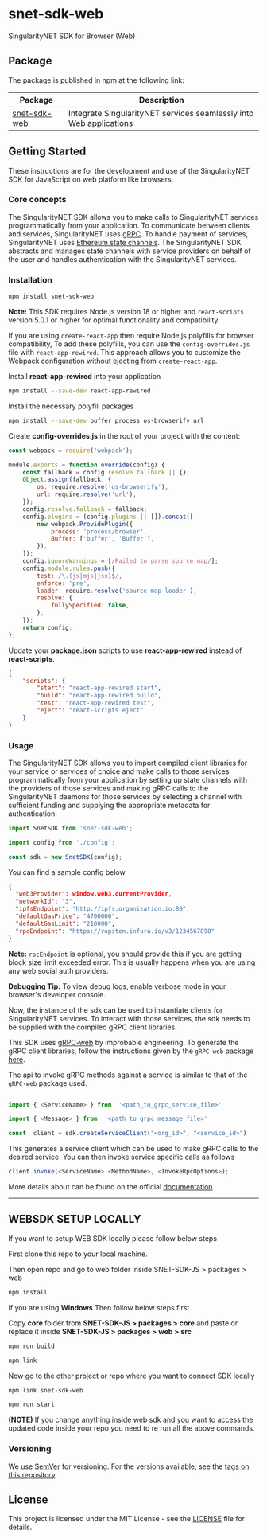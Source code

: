 # snet-sdk-web

SingularityNET SDK for Browser (Web)

## Package

The package is published in npm at the following link:

| Package                                                    | Description                                                        |
| ---------------------------------------------------------- | ------------------------------------------------------------------ |
| [snet-sdk-web](https://www.npmjs.com/package/snet-sdk-web) | Integrate SingularityNET services seamlessly into Web applications |

## Getting Started

These instructions are for the development and use of the SingularityNET SDK for JavaScript on web platform like browsers.

### Core concepts

The SingularityNET SDK allows you to make calls to SingularityNET services programmatically from your application.
To communicate between clients and services, SingularityNET uses [gRPC](https://grpc.io/).
To handle payment of services, SingularityNET uses
[Ethereum state channels](/docs/products/DecentralizedAIPlatform/CoreConcepts/SmartContracts/mpe).
The SingularityNET SDK abstracts and manages state channels with service providers on behalf of the user and
handles authentication with the SingularityNET services.

### Installation

```bash
npm install snet-sdk-web
```

**Note:** This SDK requires Node.js version 18 or higher and `react-scripts` version 5.0.1 or higher for optimal functionality and compatibility.

If you are using `create-react-app` then require Node.js polyfills for browser compatibility, To add these polyfills, you can use the `config-overrides.js` file with `react-app-rewired`. This approach allows you to customize the Webpack configuration without ejecting from `create-react-app`.

Install **react-app-rewired** into your application

```bash
npm install --save-dev react-app-rewired
```

Install the necessary polyfill packages

```bash
npm install --save-dev buffer process os-browserify url
```

Create **config-overrides.js** in the root of your project with the content:

```javascript
const webpack = require('webpack');

module.exports = function override(config) {
    const fallback = config.resolve.fallback || {};
    Object.assign(fallback, {
        os: require.resolve('os-browserify'),
        url: require.resolve('url'),
    });
    config.resolve.fallback = fallback;
    config.plugins = (config.plugins || []).concat([
        new webpack.ProvidePlugin({
            process: 'process/browser',
            Buffer: ['buffer', 'Buffer'],
        }),
    ]);
    config.ignoreWarnings = [/Failed to parse source map/];
    config.module.rules.push({
        test: /\.(js|mjs|jsx)$/,
        enforce: 'pre',
        loader: require.resolve('source-map-loader'),
        resolve: {
            fullySpecified: false,
        },
    });
    return config;
};
```

Update your **package.json** scripts to use **react-app-rewired** instead of **react-scripts**.

```json
{
    "scripts": {
        "start": "react-app-rewired start",
        "build": "react-app-rewired build",
        "test": "react-app-rewired test",
        "eject": "react-scripts eject"
    }
}
```

### Usage

The SingularityNET SDK allows you to import compiled client libraries for your service or services of choice and make calls to those services programmatically from your application by setting up state channels with the providers of those services and making gRPC calls to the SingularityNET daemons for those services by selecting a channel with sufficient funding and supplying the appropriate metadata for authentication.

```javascript
import SnetSDK from 'snet-sdk-web';

import config from './config';

const sdk = new SnetSDK(config);
```

You can find a sample config below

```json
{
  "web3Provider": window.web3.currentProvider,
  "networkId": "3",
  "ipfsEndpoint": "http://ipfs.organization.io:80",
  "defaultGasPrice": "4700000",
  "defaultGasLimit": "210000",
  "rpcEndpoint": "https://ropsten.infura.io/v3/1234567890"
}

```

**Note:** `rpcEndpoint` is optional, you should provide this if you are getting block size limit exceeded error. This is usually happens when you are using any web social auth providers.

**Debugging Tip:** To view debug logs, enable verbose mode in your browser's developer console.

Now, the instance of the sdk can be used to instantiate clients for SingularityNET services. To interact with those services, the sdk needs to be supplied with the compiled gRPC client libraries.

This SDK uses [gRPC-web](https://github.com/improbable-eng/grpc-web) by improbable engineering. To generate the gRPC client libraries, follow the instructions given by the `gRPC-web` package [here](https://github.com/improbable-eng/grpc-web/tree/master/client/grpc-web).

The api to invoke gRPC methods against a service is similar to that of the `gRPC-web` package used.

```javascript

import { <ServiceName> } from  '<path_to_grpc_service_file>'

import { <Message> } from  '<path_to_grpc_message_file>'

const  client = sdk.createServiceClient("<org_id>", "<service_id>")

```

This generates a service client which can be used to make gRPC calls to the desired service.
You can then invoke service specific calls as follows

```javascript
client.invoke(<ServiceName>.<MethodName>, <InvokeRpcOptions>);
```

More details about can be found on the official [documentation](https://github.com/improbable-eng/grpc-web/blob/master/client/grpc-web/docs/invoke.md#invokerpcoptions).

---

## WEBSDK SETUP LOCALLY

If you want to setup WEB SDK locally please follow below steps

First clone this repo to your local machine.

Then open repo and go to web folder inside SNET-SDK-JS > packages > web

```bash
npm install
```

If you are using **Windows** Then follow below steps first

Copy **core** folder from **SNET-SDK-JS > packages > core** and paste or replace it inside **SNET-SDK-JS > packages > web > src**

```bash
npm run build
```

```bash
npm link
```

Now go to the other project or repo where you want to connect SDK locally

```bash
npm link snet-sdk-web
```

```bash
npm run start
```

**(NOTE)** If you change anything inside web sdk and you want to access the updated code inside your repo you need to re run all the above commands.

### Versioning

We use [SemVer](http://semver.org/) for versioning. For the versions available, see the
[tags on this repository](https://github.com/singnet/snet-sdk-js/tags).

## License

This project is licensed under the MIT License - see the
[LICENSE](https://github.com/singnet/snet-sdk-js/blob/master/LICENSE) file for details.
